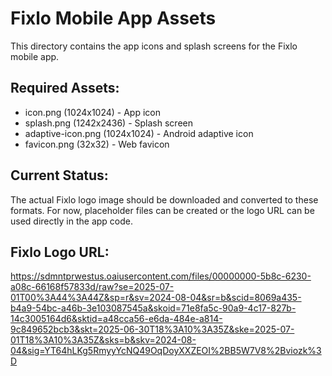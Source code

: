 # Fixlo Mobile App Assets

This directory contains the app icons and splash screens for the Fixlo mobile app.

## Required Assets:
- icon.png (1024x1024) - App icon
- splash.png (1242x2436) - Splash screen  
- adaptive-icon.png (1024x1024) - Android adaptive icon
- favicon.png (32x32) - Web favicon

## Current Status:
The actual Fixlo logo image should be downloaded and converted to these formats.
For now, placeholder files can be created or the logo URL can be used directly in the app code.

## Fixlo Logo URL:
https://sdmntprwestus.oaiusercontent.com/files/00000000-5b8c-6230-a08c-66168f57833d/raw?se=2025-07-01T00%3A44%3A44Z&sp=r&sv=2024-08-04&sr=b&scid=8069a435-b4a9-54bc-a46b-3e103087545a&skoid=71e8fa5c-90a9-4c17-827b-14c3005164d6&sktid=a48cca56-e6da-484e-a814-9c849652bcb3&skt=2025-06-30T18%3A10%3A35Z&ske=2025-07-01T18%3A10%3A35Z&sks=b&skv=2024-08-04&sig=YT64hLKg5RmyyYcNQ49OqDoyXXZEOI%2BB5W7V8%2Bviozk%3D
